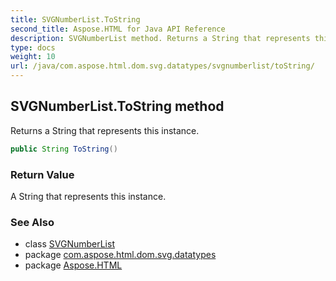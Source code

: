 ```yaml
---
title: SVGNumberList.ToString
second_title: Aspose.HTML for Java API Reference
description: SVGNumberList method. Returns a String that represents this instance
type: docs
weight: 10
url: /java/com.aspose.html.dom.svg.datatypes/svgnumberlist/toString/
---
```

## SVGNumberList.ToString method

Returns a String that represents this instance.

```java
public String ToString()
```

### Return Value

A String that represents this instance.

### See Also

* class [SVGNumberList](../)
* package [com.aspose.html.dom.svg.datatypes](../../svgnumberlist/)
* package [Aspose.HTML](../../../)
